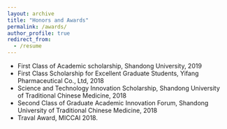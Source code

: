 ```yaml
---
layout: archive
title: "Honors and Awards"
permalink: /awards/
author_profile: true
redirect_from:
  - /resume
---
```

* First Class of Academic scholarship, Shandong University, 2019
* First Class Scholarship for Excellent Graduate Students, Yifang Pharmaceutical Co., Ltd, 2018
* Science and Technology Innovation Scholarship, Shandong University of Traditional Chinese Medicine, 2018
* Second Class of Graduate Academic Innovation Forum, Shandong University of Traditional Chinese Medicine, 2018
* Traval Award, MICCAI 2018.
